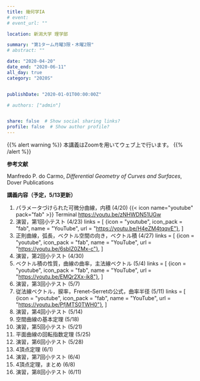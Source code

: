 ```yaml
---
title: 幾何学IA
# event: 
# event_url: ""

location: 新潟大学 理学部

summary: "第1ターム月曜3限・木曜2限"
# abstract: ""

date: "2020-04-20"
date_end: "2020-06-11"
all_day: true
category: "2020S"


publishDate: "2020-01-01T00:00:00Z"

# authors: ["admin"]


share: false  # Show social sharing links?
profile: false  # Show author profile?
---
```

{{% alert warning %}}
本講義はZoomを用いてウェブ上で行います。
{{% /alert %}}

**参考文献**

Manfredo P. do Carmo, *Differential Geometry of Curves and Surfaces*, Dover Publications

**講義内容（予定，5/13更新）**

1. パラメータづけられた可微分曲線，内積 (4/20)
{{< icon name="youtube" pack="fab" >}} Terminal
https://youtu.be/zNHWDN51UGw
2. 演習，第1回小テスト (4/23)
links = [
  {icon = "youtube", icon_pack = "fab", name = "YouTube", url = "https://youtu.be/H4eZM4tqqvE"},
  ]
3. 正則曲線，弧長，ベクトル空間の向き，ベクトル積 (4/27)
links = [
  {icon = "youtube", icon_pack = "fab", name = "YouTube", url = "https://youtu.be/6sbIZ0ZMx-c"},
  ]
4. 演習，第2回小テスト (4/30)
5. ベクトル積の性質，曲線の曲率，主法線ベクトル (5/4)
links = [
  {icon = "youtube", icon_pack = "fab", name = "YouTube", url = "https://youtu.be/EMQr2Xx-ik8"},
  ]
6. 演習，第3回小テスト (5/7)
7. 従法線ベクトル，捩率，Frenet–Serretの公式，曲率半径 (5/11)
links = [
  {icon = "youtube", icon_pack = "fab", name = "YouTube", url = "https://youtu.be/PfjMTS0TWH0"},
  ]
8. 演習，第4回小テスト (5/14)
9. 空間曲線の基本定理 (5/18)
10. 演習，第5回小テスト (5/21)
11. 平面曲線の回転指数定理 (5/25)
12. 演習，第6回小テスト (5/28)
13. 4頂点定理 (6/1)
14. 演習，第7回小テスト (6/4)
15. 4頂点定理，まとめ (6/8)
16. 演習，第8回小テスト (6/11)
